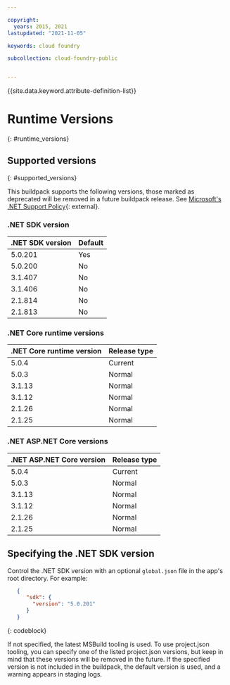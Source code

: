 ```yaml
---

copyright:
  years: 2015, 2021
lastupdated: "2021-11-05"

keywords: cloud foundry

subcollection: cloud-foundry-public


---
```



{{site.data.keyword.attribute-definition-list}}

# Runtime Versions
{: #runtime_versions}

## Supported versions
{: #supported_versions}

This buildpack supports the following versions, those marked as deprecated will be removed in a future buildpack release.  See [Microsoft's .NET Support Policy](https://dotnet.microsoft.com/platform/support/policy/){: external}.


### .NET SDK version

| .NET SDK version        | Default          |
|-------------------------|------------------|
| 5.0.201                 |   Yes            |
| 5.0.200                 |   No             |
| 3.1.407                 |   No             |
| 3.1.406                 |   No             |
| 2.1.814                 |   No             |
| 2.1.813                 |   No             |


### .NET Core runtime versions

| .NET Core runtime version | Release type      |
|---------------------------|-------------------|
| 5.0.4                     | Current           |
| 5.0.3                     | Normal            |
| 3.1.13                    | Normal            |
| 3.1.12                    | Normal            |
| 2.1.26                    | Normal            |
| 2.1.25                    | Normal            |


### .NET ASP.NET Core versions

| .NET ASP.NET Core version | Release type      |
|---------------------------|-------------------|
| 5.0.4                     | Current           |
| 5.0.3                     | Normal            |
| 3.1.13                    | Normal            |
| 3.1.12                    | Normal            |
| 2.1.26                    | Normal            |
| 2.1.25                    | Normal            |


## Specifying the .NET SDK version

Control the .NET SDK version with an optional `global.json` file in the app's root directory. For example:

```json
   {
      "sdk": {
        "version": "5.0.201"
      }
   }
```
{: codeblock}

If not specified, the latest MSBuild tooling is used.  To use project.json tooling, you can specify one of the listed project.json versions, but keep in mind that these versions will be removed in the future.  If the specified version is not included in the buildpack, the default version is used, and a warning appears in staging logs.


